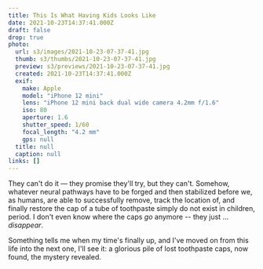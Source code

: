 ```yaml
---
title: This Is What Having Kids Looks Like
date: 2021-10-23T14:37:41.000Z
draft: false
drop: true
photo:
  url: s3/images/2021-10-23-07-37-41.jpg
  thumb: s3/thumbs/2021-10-23-07-37-41.jpg
  preview: s3/previews/2021-10-23-07-37-41.jpg
  created: 2021-10-23T14:37:41.000Z
  exif:
    make: Apple
    model: "iPhone 12 mini"
    lens: "iPhone 12 mini back dual wide camera 4.2mm f/1.6"
    iso: 80
    aperture: 1.6
    shutter_speed: 1/60
    focal_length: "4.2 mm"
    gps: null
  title: null
  caption: null
links: []
---
```


They can't do it &mdash; they promise they'll try, but they can't. Somehow, whatever neural pathways have to be forged and then stabilized before we, as humans, are able to successfully remove, track the location of, and finally restore the cap of a tube of toothpaste simply do not exist in children, period. I don't even know where the caps _go_ anymore -- they just ... _disappear_.

Something tells me when my time's finally up, and I've moved on from this life into the next one, I'll see it: a glorious pile of lost toothpaste caps, now found, the mystery revealed.
